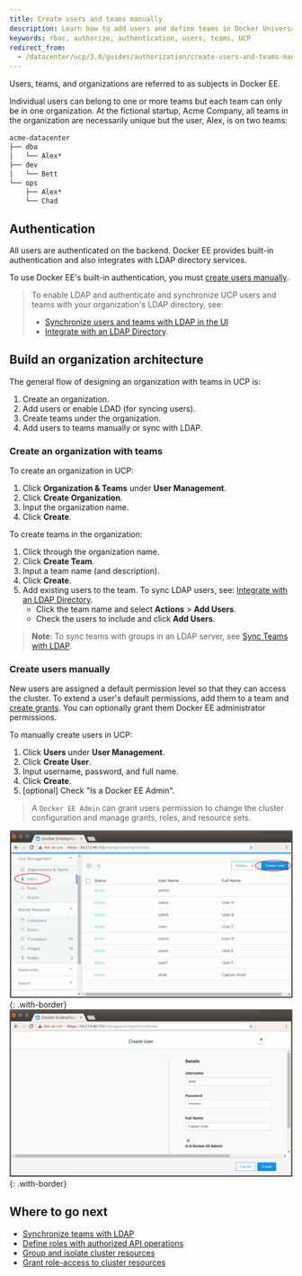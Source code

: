 ```yaml
---
title: Create users and teams manually
description: Learn how to add users and define teams in Docker Universal Control Plane.
keywords: rbac, authorize, authentication, users, teams, UCP
redirect_from:
  - /datacenter/ucp/3.0/guides/authorization/create-users-and-teams-manually/
---
```


Users, teams, and organizations are referred to as subjects in Docker EE.

Individual users can belong to one or more teams but each team can only be in
one organization. At the fictional startup, Acme Company, all teams in the
organization are necessarily unique but the user, Alex, is on two teams:

```
acme-datacenter
├── dba
│   └── Alex*
├── dev
│   └── Bett
└── ops
    ├── Alex*
    └── Chad
```

## Authentication

All users are authenticated on the backend. Docker EE provides built-in
authentication and also integrates with LDAP directory services.

To use Docker EE's built-in authentication, you must [create users manually](#create-users-manually).

> To enable LDAP and authenticate and synchronize UCP users and teams with your
> organization's LDAP directory, see:
> - [Synchronize users and teams with LDAP in the UI](create-teams-with-ldap.md)
> - [Integrate with an LDAP Directory](../admin/configure/external-auth/index.md).

## Build an organization architecture

The general flow of designing an organization with teams in UCP is:

1. Create an organization.
2. Add users or enable LDAD (for syncing users).
3. Create teams under the organization.
4. Add users to teams manually or sync with LDAP.

### Create an organization with teams

To create an organization in UCP:

1. Click **Organization & Teams** under **User Management**.
2. Click **Create Organization**.
3. Input the organization name.
4. Click **Create**.

To create teams in the organization:

1. Click through the organization name.
2. Click **Create Team**.
3. Input a team name (and description).
4. Click **Create**.
5. Add existing users to the team. To sync LDAP users, see: [Integrate with an LDAP Directory](../admin/configure/external-auth/index.md).
   - Click the team name and select **Actions** > **Add Users**.
   - Check the users to include and click **Add Users**.

> **Note**: To sync teams with groups in an LDAP server, see [Sync Teams with LDAP](create-teams-with-ldap.md).

### Create users manually

New users are assigned a default permission level so that they can access the
cluster. To extend a user's default permissions, add them to a team and [create grants](grant-permissions.md). You can optionally grant them Docker EE
administrator permissions.

To manually create users in UCP:

1. Click **Users** under **User Management**.
2. Click **Create User**.
3. Input username, password, and full name.
4. Click **Create**.
5. [optional] Check "Is a Docker EE Admin".

> A `Docker EE Admin` can grant users permission to change the cluster
> configuration and manage grants, roles, and resource sets.

![](../images/ucp_usermgmt_users_create01.png){: .with-border}
![](../images/ucp_usermgmt_users_create02.png){: .with-border}

## Where to go next

- [Synchronize teams with LDAP](create-teams-with-ldap.md)
- [Define roles with authorized API operations](define-roles.md)
- [Group and isolate cluster resources](group-resources.md)
- [Grant role-access to cluster resources](grant-permissions.md)